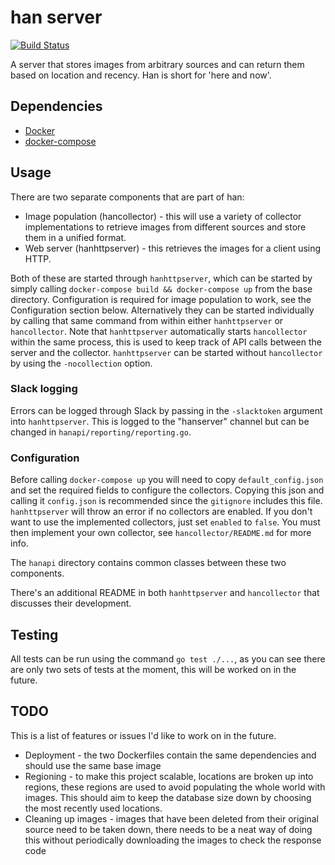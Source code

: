 # han server
[![Build Status](https://travis-ci.org/oliveroneill/hanserver.svg?branch=master)](https://travis-ci.org/oliveroneill/hanserver)

A server that stores images from arbitrary sources and can return them based
on location and recency. Han is short for 'here and now'.

## Dependencies
* [Docker](https://docs.docker.com/engine/installation/)
* [docker-compose](https://docs.docker.com/compose/install/)

## Usage
There are two separate components that are part of han:
* Image population (hancollector) - this will use a variety of collector
implementations to retrieve images from different sources and store them
in a unified format.
* Web server (hanhttpserver) - this retrieves the images for a client using HTTP.

Both of these are started through `hanhttpserver`, which can be started by
simply calling `docker-compose build && docker-compose up` from the base
directory. Configuration is required for image population to work, see the
Configuration section below.
Alternatively they can be started individually by calling that same
command from within either `hanhttpserver` or `hancollector`.
Note that `hanhttpserver` automatically starts `hancollector` within the same
process, this is used to keep track of API calls between the server and the
collector. `hanhttpserver` can be started without `hancollector` by using the
`-nocollection` option.

### Slack logging
Errors can be logged through Slack by passing in the `-slacktoken` argument
into `hanhttpserver`. This is logged to the "hanserver" channel but can be
changed in `hanapi/reporting/reporting.go`.

### Configuration
Before calling `docker-compose up` you will need to copy `default_config.json`
and set the required fields to configure the collectors. Copying this json
and calling it `config.json` is recommended since the `gitignore` includes
this file.
`hanhttpserver` will throw an error if no collectors are enabled.
If you don't want to use the implemented collectors, just set `enabled` to
`false`. You must then implement your own collector, see
`hancollector/README.md` for more info.

The `hanapi` directory contains common classes between these two components.

There's an additional README in both `hanhttpserver` and `hancollector` that
discusses their development.

## Testing
All tests can be run using the command `go test ./...`, as you can see there
are only two sets of tests at the moment, this will be worked on in the future.

## TODO
This is a list of features or issues I'd like to work on in the future.
* Deployment - the two Dockerfiles contain the same dependencies and should use
the same base image
* Regioning - to make this project scalable, locations are broken up into
regions, these regions are used to avoid populating the whole world with images.
This should aim to keep the database size down by choosing the most recently
used locations.
* Cleaning up images - images that have been deleted from their original
source need to be taken down, there needs to be a neat way of doing this
without periodically downloading the images to check the response code